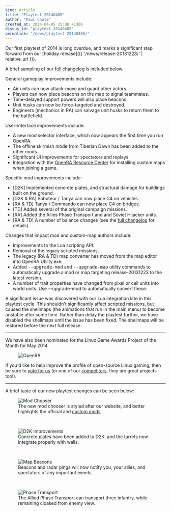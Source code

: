 ```yaml
---
kind: article
title: "Playtest 20140405"
author: "Paul Chote"
created_at: 2014-04-05 15:00 +1300
disqus_id: "playtest-20140405"
permalink: "/news/playtest-20140405/"
---
```


Our first playtest of 2014 is long overdue, and marks a significant step forward from our [holiday release]({{ '/news/release-20131223/' | relative_url }}).

A brief sampling of our [full changelog](https://github.com/OpenRA/OpenRA/blob/playtest-20140405/CHANGELOG) is included below.

General gameplay improvements include:

- Air units can now attack-move and guard other actors.
- Players can now place beacons on the map to signal teammates.
- Time-delayed support powers will also place beacons.
- Unit husks can now be force-targeted and destroyed.
- Engineers (mechanics in RA) can salvage unit husks to return them to the battlefield.

User-interface improvements include:

- A new mod selector interface, which now appears the first time you run OpenRA.
- The offline skirmish mode from Tiberian Dawn has been added to the other mods.
- Significant UI improvements for spectators and replays.
- Integration with the [OpenRA Resource Center](https://resource.openra.net) for installing custom maps when joining a game.

Specific mod improvements include:

- [D2K] Implemented concrete plates, and structural damage for buildings built on the ground.
- [D2K &amp; RA] Saboteur / Tanya can now place C4 on vehicles.
- [RA &amp; TD] Tanya / Commando can now place C4 on bridges.
- [TD] Added several of the original campaign missions.
- [RA] Added the Allies Phase Transport and and Soviet Hijacker units.
- [RA &amp; TD] A number of balance changes (see the [full changelog](https://github.com/OpenRA/OpenRA/blob/playtest-20140405/CHANGELOG) for details).

Changes that impact mod and custom-map authors include:

- Improvements to the Lua scripting API.
- Removal of the legacy scripted missions.
- The legacy (RA &amp; TD) map converter has moved from the map editor into OpenRA.Utility.exe.
- Added <span style="font-family: monospace;" markdown="0">--upgrade-mod</span> and <span style="font-family: monospace;" markdown="0">--upgrade-map</span> utility commands to automatically upgrade a mod or map targeting release-20131223 to the latest version.
- A number of trait properties have changed from pixel or cell units into world units. Use --upgrade-mod to automatically convert these.


A significant issue was discovered with our Lua integration late in this playtest cycle.  This shouldn't significantly affect scripted missions, but caused the shellmaps (the animations that run in the main menu) to become unstable after some time.
Rather than delay the playtest further, we have disabled the shellmaps until the issue has been fixed.  The shellmaps will be restored before the next full release.

<hr />

We have also been nominated for the Linux Game Awards Project of the Month for May 2014.

<figure>
  <img src="{{ '/images/news/20140405-potm-banner.jpg' | relative_url }}" loading="lazy" alt="OpenRA" />
</figure>

If you'd like to help improve the profile of open-source Linux gaming, then be sure to [vote for us](https://www.linuxgameawards.org/game/openra) (or one of our [competitors](https://www.linuxgameawards.org/award-instance/project-of-the-month-may-2014), they are great projects too!).

<hr />

A brief taste of our new playtest changes can be seen below:

<figure>
  <img src="{{ '/images/news/20140405-modchooser.png' | relative_url }}" loading="lazy" alt="Mod Chooser" />
  <figcaption>The new mod chooser is styled after our website, and better highlights the official and <a href="https://github.com/OpenRA/OpenRA/wiki/Modding-Guide">custom mods</a>.</figcaption>
</figure>
<br />
<figure>
  <img src="{{ '/images/news/20140405-d2k.png' | relative_url }}" loading="lazy" alt="D2K Improvements" />
  <figcaption>Concrete plates have been added to D2K, and the turrets now integrate properly with walls.</figcaption>
</figure>
<br />
<figure>
  <img src="{{ '/images/news/20140405-beacons.png' | relative_url }}" loading="lazy" alt="Map Beacons" />
  <figcaption>Beacons and radar pings will now notify you, your allies, and spectators of any important events.</figcaption>
</figure>
<br />
<figure>
  <img src="{{ '/images/news/20140405-ra.png' | relative_url }}" loading="lazy" alt="Phase Transport" />
  <figcaption>The Allied Phase Transport can transport three infantry, while remaining cloaked from enemy view.</figcaption>
</figure>
